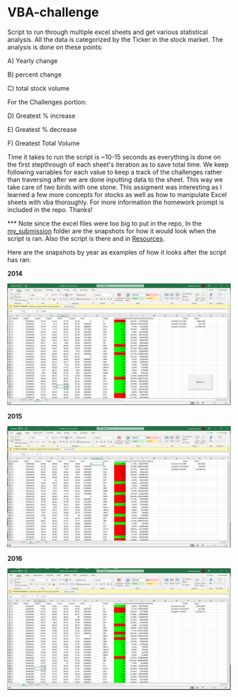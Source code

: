 # VBA-challenge

Script to run through multiple excel sheets and get various statistical analysis. All the data is categorized by the Ticker in the stock market. The analysis is done on these points:

A) Yearly change

B) percent change

C) total stock volume

For the Challenges portion:

D) Greatest % increase

E) Greatest % decrease

F) Greatest Total Volume

Time it takes to run the script is ~10-15 seconds as everything is done on the first stepthrough of each sheet's iteration as to save total time. We keep following variables for each value to keep a track of the challenges rather than traversing after we are done inputting data to the sheet. This way we take care of two birds with one stone. This assigment was interesting as I learned a few more concepts for stocks as well as how to manipulate Excel sheets with vba thoroughly. For more information the homework prompt is included in the repo. Thanks!

*** Note since the excel files were too big to put in the repo, In the [my_submission](https://github.com/slobanwala1/VBA-challenge/tree/master/my_submission) folder are the snapshots for how it would look when the script is ran. Also the script is there and in [Resources](https://github.com/slobanwala1/VBA-challenge/tree/master/Instructions/Resources).


Here are the snapshots by year as examples of how it looks after the script has ran:

**2014**

![2014](https://github.com/slobanwala1/VBA-challenge/blob/master/my_submission/year_2014_snapshot.PNG)

**2015**

![2015](https://github.com/slobanwala1/VBA-challenge/blob/master/my_submission/year_2015_snapshot.PNG)

**2016**

![2016](https://github.com/slobanwala1/VBA-challenge/blob/master/my_submission/year_2016_snapshot.PNG)
